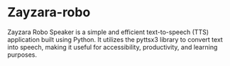 # Zayzara-robo
Zayzara Robo Speaker is a simple and efficient text-to-speech (TTS) application built using Python. It utilizes the pyttsx3 library to convert text into speech, making it useful for accessibility, productivity, and learning purposes.
